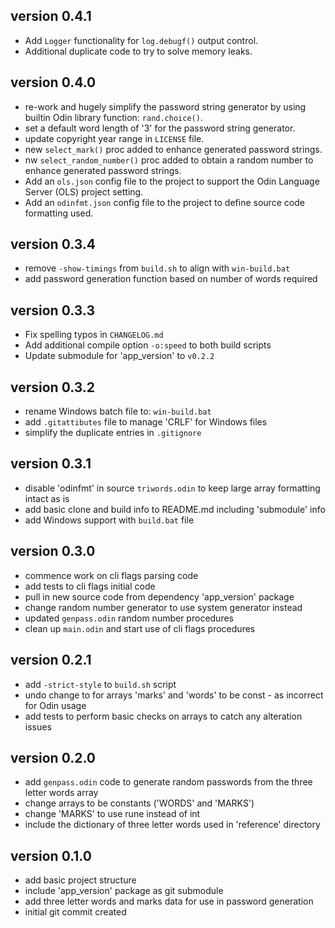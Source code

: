 ## version 0.4.1

- Add `Logger` functionality for `log.debugf()` output control.
- Additional duplicate code to try to solve memory leaks.

## version 0.4.0

- re-work and hugely simplify the password string generator by using builtin
  Odin library function: `rand.choice()`.
- set a default word length of '3' for the password string generator.
- update copyright year range in `LICENSE` file.
- new `select_mark()` proc added to enhance generated password strings.
- nw `select_random_number()` proc added to obtain a random number to enhance
  generated password strings.
- Add an `ols.json` config file to the project to support the Odin Language
  Server (OLS) project setting.
- Add an `odinfmt.json` config file to the project to define source code
  formatting used.

## version 0.3.4

- remove `-show-timings` from `build.sh` to align with `win-build.bat`
- add password generation function based on number of words required

## version 0.3.3

- Fix spelling typos in `CHANGELOG.md`
- Add additional compile option `-o:speed` to both build scripts
- Update submodule for 'app_version' to `v0.2.2`

## version 0.3.2

- rename Windows batch file to: `win-build.bat`
- add `.gitattibutes` file to manage 'CRLF' for Windows files
- simplify the duplicate entries in `.gitignore`

## version 0.3.1

- disable 'odinfmt' in source `triwords.odin` to keep large array formatting
  intact as is
- add basic clone and build info to README.md including 'submodule' info
- add Windows support with `build.bat` file

## version 0.3.0

- commence work on cli flags parsing code
- add tests to cli flags initial code
- pull in new source code from dependency 'app_version' package
- change random number generator to use system generator instead
- updated `genpass.odin` random number procedures
- clean up `main.odin` and start use of cli flags procedures

## version 0.2.1

- add `-strict-style` to `build.sh` script
- undo change to for arrays 'marks' and 'words' to be const - as incorrect for
  Odin usage
- add tests to perform basic checks on arrays to catch any alteration issues

## version 0.2.0

- add `genpass.odin` code to generate random passwords from the three letter
  words array
- change arrays to be constants ('WORDS' and 'MARKS')
- change 'MARKS' to use rune instead of int
- include the dictionary of three letter words used in 'reference' directory

## version 0.1.0

- add basic project structure
- include 'app_version' package as git submodule
- add three letter words and marks data for use in password generation
- initial git commit created
